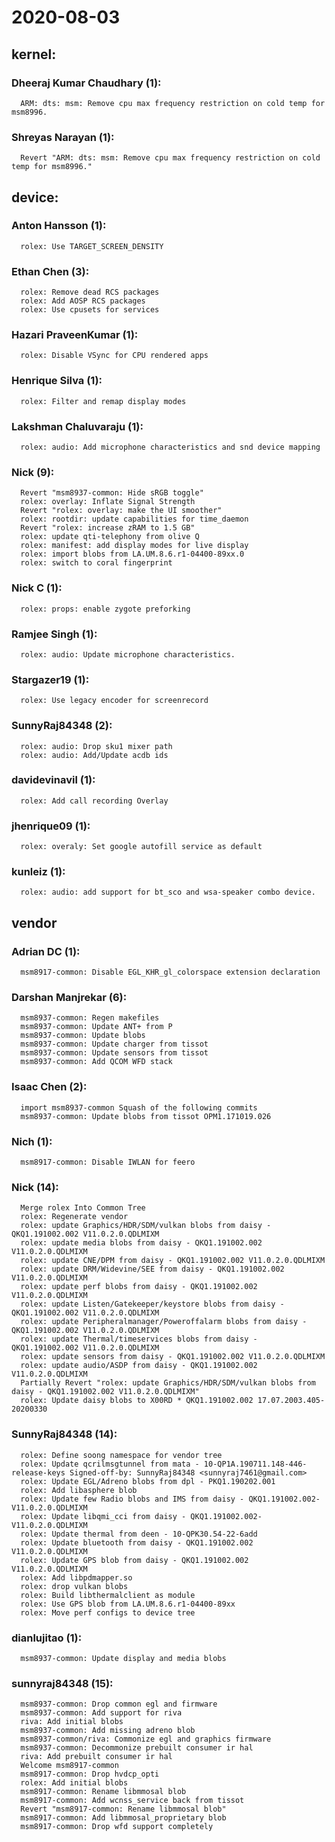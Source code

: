 # 2020-08-03  

## kernel:
### Dheeraj Kumar Chaudhary (1):  
      ARM: dts: msm: Remove cpu max frequency restriction on cold temp for msm8996.  

### Shreyas Narayan (1):  
      Revert "ARM: dts: msm: Remove cpu max frequency restriction on cold temp for msm8996."  


## device:
### Anton Hansson (1):  
      rolex: Use TARGET_SCREEN_DENSITY  

### Ethan Chen (3):  
      rolex: Remove dead RCS packages  
      rolex: Add AOSP RCS packages  
      rolex: Use cpusets for services  

### Hazari PraveenKumar (1):  
      rolex: Disable VSync for CPU rendered apps  

### Henrique Silva (1):  
      rolex: Filter and remap display modes  

### Lakshman Chaluvaraju (1):  
      rolex: audio: Add microphone characteristics and snd device mapping  

### Nick (9):  
      Revert "msm8937-common: Hide sRGB toggle"  
      rolex: overlay: Inflate Signal Strength  
      Revert "rolex: overlay: make the UI smoother"  
      rolex: rootdir: update capabilities for time_daemon  
      Revert "rolex: increase zRAM to 1.5 GB"  
      rolex: update qti-telephony from olive Q  
      rolex: manifest: add display modes for live display  
      rolex: import blobs from LA.UM.8.6.r1-04400-89xx.0  
      rolex: switch to coral fingerprint  

### Nick C (1):  
      rolex: props: enable zygote preforking  

### Ramjee Singh (1):  
      rolex: audio: Update microphone characteristics.  

### Stargazer19 (1):  
      rolex: Use legacy encoder for screenrecord  

### SunnyRaj84348 (2):  
      rolex: audio: Drop sku1 mixer path  
      rolex: audio: Add/Update acdb ids  

### davidevinavil (1):  
      rolex: Add call recording Overlay  

### jhenrique09 (1):  
      rolex: overaly: Set google autofill service as default  

### kunleiz (1):  
      rolex: audio: add support for bt_sco and wsa-speaker combo device.  


## vendor
### Adrian DC (1):  
      msm8917-common: Disable EGL_KHR_gl_colorspace extension declaration  

### Darshan Manjrekar (6):  
      msm8937-common: Regen makefiles  
      msm8937-common: Update ANT+ from P  
      msm8937-common: Update blobs  
      msm8937-common: Update charger from tissot  
      msm8937-common: Update sensors from tissot  
      msm8937-common: Add QCOM WFD stack  

### Isaac Chen (2):  
      import msm8937-common Squash of the following commits  
      msm8937-common: Update blobs from tissot OPM1.171019.026  

### Nich (1):  
      msm8917-common: Disable IWLAN for feero  

### Nick (14):  
      Merge rolex Into Common Tree  
      rolex: Regenerate vendor  
      rolex: update Graphics/HDR/SDM/vulkan blobs from daisy - QKQ1.191002.002 V11.0.2.0.QDLMIXM  
      rolex: update media blobs from daisy - QKQ1.191002.002 V11.0.2.0.QDLMIXM  
      rolex: update CNE/DPM from daisy - QKQ1.191002.002 V11.0.2.0.QDLMIXM  
      rolex: update DRM/Widevine/SEE from daisy - QKQ1.191002.002 V11.0.2.0.QDLMIXM  
      rolex: update perf blobs from daisy - QKQ1.191002.002 V11.0.2.0.QDLMIXM  
      rolex: update Listen/Gatekeeper/keystore blobs from daisy - QKQ1.191002.002 V11.0.2.0.QDLMIXM  
      rolex: update Peripheralmanager/Poweroffalarm blobs from daisy - QKQ1.191002.002 V11.0.2.0.QDLMIXM  
      rolex: update Thermal/timeservices blobs from daisy - QKQ1.191002.002 V11.0.2.0.QDLMIXM  
      rolex: update sensors from daisy - QKQ1.191002.002 V11.0.2.0.QDLMIXM  
      rolex: update audio/ASDP from daisy - QKQ1.191002.002 V11.0.2.0.QDLMIXM  
      Partially Revert "rolex: update Graphics/HDR/SDM/vulkan blobs from daisy - QKQ1.191002.002 V11.0.2.0.QDLMIXM"  
      rolex: Update daisy blobs to X00RD * QKQ1.191002.002 17.07.2003.405-20200330  

### SunnyRaj84348 (14):  
      rolex: Define soong namespace for vendor tree  
      rolex: Update qcrilmsgtunnel from mata - 10-QP1A.190711.148-446-release-keys Signed-off-by: SunnyRaj84348 <sunnyraj7461@gmail.com>  
      rolex: Update EGL/Adreno blobs from dpl - PKQ1.190202.001  
      rolex: Add libasphere blob  
      rolex: Update few Radio blobs and IMS from daisy - QKQ1.191002.002-V11.0.2.0.QDLMIXM  
      rolex: Update libqmi_cci from daisy - QKQ1.191002.002-V11.0.2.0.QDLMIXM  
      rolex: Update thermal from deen - 10-QPK30.54-22-6add  
      rolex: Update bluetooth from daisy - QKQ1.191002.002 V11.0.2.0.QDLMIXM  
      rolex: Update GPS blob from daisy - QKQ1.191002.002 V11.0.2.0.QDLMIXM  
      rolex: Add libpdmapper.so  
      rolex: drop vulkan blobs  
      rolex: Build libthermalclient as module  
      rolex: Use GPS blob from LA.UM.8.6.r1-04400-89xx  
      rolex: Move perf configs to device tree  

### dianlujitao (1):  
      msm8937-common: Update display and media blobs  

### sunnyraj84348 (15):  
      msm8937-common: Drop common egl and firmware  
      msm8937-common: Add support for riva  
      riva: Add initial blobs  
      msm8937-common: Add missing adreno blob  
      msm8937-common/riva: Commonize egl and graphics firmware  
      msm8937-common: Decommonize prebuilt consumer ir hal  
      riva: Add prebuilt consumer ir hal  
      Welcome msm8917-common  
      msm8917-common: Drop hvdcp_opti  
      rolex: Add initial blobs  
      msm8917-common: Rename libmmosal blob  
      msm8917-common: Add wcnss_service back from tissot  
      Revert "msm8917-common: Rename libmmosal blob"  
      msm8917-common: Add libmmosal_proprietary blob  
      msm8917-common: Drop wfd support completely  
